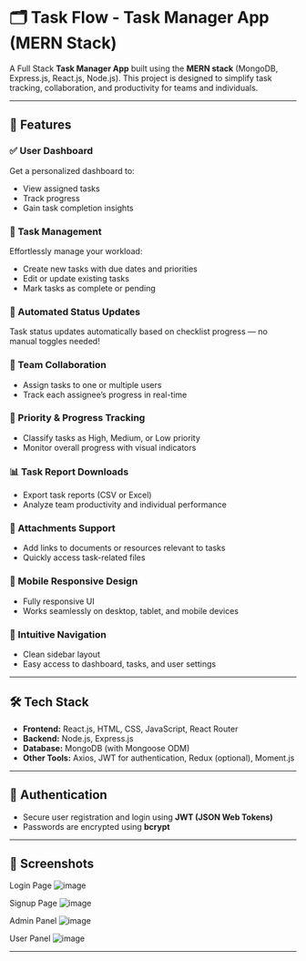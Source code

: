 # 🗂️ Task Flow - Task Manager App (MERN Stack)

A Full Stack **Task Manager App** built using the **MERN stack** (MongoDB, Express.js, React.js, Node.js). This project is designed to simplify task tracking, collaboration, and productivity for teams and individuals.

---

## 🚀 Features

### ✅ User Dashboard

Get a personalized dashboard to:

* View assigned tasks
* Track progress
* Gain task completion insights

### 📝 Task Management

Effortlessly manage your workload:

* Create new tasks with due dates and priorities
* Edit or update existing tasks
* Mark tasks as complete or pending

### 🔄 Automated Status Updates

Task status updates automatically based on checklist progress — no manual toggles needed!

### 👥 Team Collaboration

* Assign tasks to one or multiple users
* Track each assignee’s progress in real-time

### 🚦 Priority & Progress Tracking

* Classify tasks as High, Medium, or Low priority
* Monitor overall progress with visual indicators

### 📊 Task Report Downloads

* Export task reports (CSV or Excel)
* Analyze team productivity and individual performance

### 📎 Attachments Support

* Add links to documents or resources relevant to tasks
* Quickly access task-related files

### 📱 Mobile Responsive Design

* Fully responsive UI
* Works seamlessly on desktop, tablet, and mobile devices

### 🧭 Intuitive Navigation

* Clean sidebar layout
* Easy access to dashboard, tasks, and user settings

---

## 🛠️ Tech Stack

* **Frontend:** React.js, HTML, CSS, JavaScript, React Router
* **Backend:** Node.js, Express.js
* **Database:** MongoDB (with Mongoose ODM)
* **Other Tools:** Axios, JWT for authentication, Redux (optional), Moment.js

---

## 🔐 Authentication

* Secure user registration and login using **JWT (JSON Web Tokens)**
* Passwords are encrypted using **bcrypt**

---

## 📸 Screenshots

Login Page
![image](https://github.com/user-attachments/assets/b8daffd2-dee5-4b36-8986-78d531400806)

Signup Page
![image](https://github.com/user-attachments/assets/d33cd5d3-2e87-41f9-94e0-056c05e0d582)

Admin Panel
![image](https://github.com/user-attachments/assets/88e43834-fc9f-4c7b-ac2c-1fb42e6943f1)

User Panel
![image](https://github.com/user-attachments/assets/df84385a-3f1d-402b-a25a-69616b44a5b6)

---
